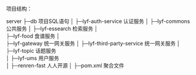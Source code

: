 项目结构：

server
├─db  项目SQL语句
│
├─lyf-auth-service 认证服务
│ 
├─lyf-commons 公共服务
│ 
├─lyf-essearch 检索服务
│  
├─lyf-food 食谱服务
│  
├─lyf-gateway 统一网关服务 
│
├─lyf-third-party-service 统一网关服务
│
├─lyf-topic 话题服务    
│
├─lyf-ums 用户服务   
│
├─renren-fast 人人开源 
│
├─pom.xml 聚合文件
